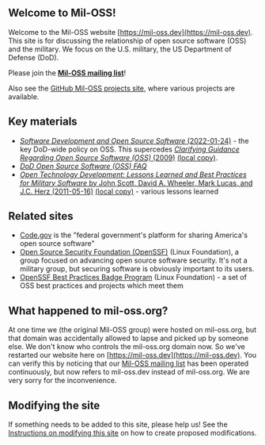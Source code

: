 ## Welcome to Mil-OSS!

Welcome to the Mil-OSS website [https://mil-oss.dev](https://mil-oss.dev).  This site is for discussing the relationship of open source software (OSS) and the military. We focus on the U.S. military, the US Department of Defense (DoD).

Please join the **[Mil-OSS mailing list](https://groups.google.com/forum/?hl=en#!forum/mil-oss)**!

Also see the [GitHub Mil-OSS projects site](https://github.com/mil-oss), where various projects are available.

## Key materials

* [*Software Development and Open Source Software* (2022-01-24)](https://dodcio.defense.gov/portals/0/documents/library/softwaredev-opensource.pdf) - the key DoD-wide policy on OSS. This supercedes [*Clarifying Guidance Regarding Open Source Software (OSS)* (2009)](https://dodcio.defense.gov/Portals/0/Documents/FOSS/2009OSS.pdf) [(local copy)](resources/2009OSS.pdf).
* [*DoD Open Source Software (OSS) FAQ*](https://dodcio.defense.gov/open-source-software-faq/)
* [*Open Technology Development: Lessons Learned and Best Practices for Military Software* by John Scott, David A. Wheeler, Mark Lucas, and J.C. Herz (2011-05-16)](https://dodcio.defense.gov/Portals/0/Documents/FOSS/OTD-lessons-learned-military-signed.pdf) [(local copy)](resources/OTD-lessons-learned-military-signed.pdf) - various lessons learned

## Related sites

* [Code.gov](https://code.gov) is the "federal government's platform for sharing America's open source software"
* [Open Source Security Foundation (OpenSSF)](https://openssf.org/) (Linux Foundation), a group focused on advancing open source software security. It's not a military group, but securing software is obviously important to its users.
* [OpenSSF Best Practices Badge Program](https://bestpractices.coreinfrastructure.org/en) (Linux Foundation) - a set of OSS best practices and projects which meet them

## What happened to mil-oss.org?

At one time we (the original Mil-OSS group) were hosted on mil-oss.org, but that domain was accidentally allowed to lapse and picked up by someone else.  We don't know who controls the mil-oss.org domain now.  So we've restarted our website here on [https://mil-oss.dev](https://mil-oss.dev). You can verify this by noticing that our [Mil-OSS mailing list](https://groups.google.com/forum/?hl=en#!forum/mil-oss) has been operated continuously, but now refers to mil-oss.dev instead of mil-oss.org. We are very sorry for the inconvenience.

## Modifying the site

If something needs to be added to this site, please help us!
See the [Instructions on modifying this site](./modifying.md)
on how to create proposed modifications.
